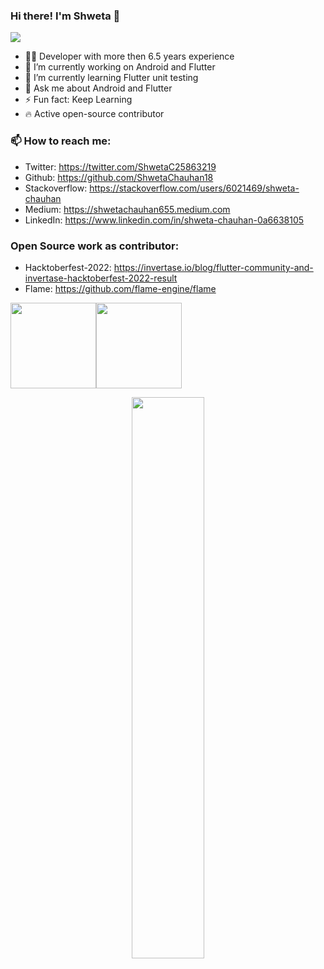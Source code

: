 ### Hi there! I'm Shweta 👋

![](https://komarev.com/ghpvc/?username=ShwetaChauhan18&color=blue&style=flat)

- 👩‍💻 Developer with more then 6.5 years experience
- 🔭 I’m currently working on Android and Flutter
- 🌱 I’m currently learning Flutter unit testing
- 💬 Ask me about Android and Flutter
- ⚡  Fun fact: Keep Learning
- 🔥 Active open-source contributor


### 📫 How to reach me:

- Twitter: https://twitter.com/ShwetaC25863219
- Github: https://github.com/ShwetaChauhan18
- Stackoverflow: https://stackoverflow.com/users/6021469/shweta-chauhan
- Medium: https://shwetachauhan655.medium.com
- LinkedIn: https://www.linkedin.com/in/shweta-chauhan-0a6638105


### Open Source work as contributor:
- Hacktoberfest-2022: https://invertase.io/blog/flutter-community-and-invertase-hacktoberfest-2022-result
- Flame: https://github.com/flame-engine/flame

<img height="137px" src="https://github-readme-stats.vercel.app/api?username=ShwetaChauhan18&hide_title=true&hide_border=true&show_icons=true&count_private=true&line_height=21&theme=default" /><!-- wi*quL3fcV --><img height="137px" src="https://github-readme-stats.vercel.app/api/top-langs/?username=ShwetaChauhan18&hide=html&hide_title=true&hide_border=true&layout=compact&langs_count=6&exclude_repo=comp426,Redventures-Movie-Quotes&theme=default" />

<p align="center">
  <a href="https://github.com/ShwetaChauhan18"><span>
    <img width="48%" src="https://github-readme-streak-stats.herokuapp.com/?user=ShwetaChauhan18&theme=default" />
    </span></a>
</p>
</div>
